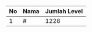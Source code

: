 | No | Nama            | Jumlah Level |
|----|-----------------|--------------|
| 1  | #    |    1228        |
